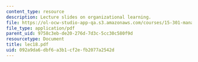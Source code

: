```yaml
---
content_type: resource
description: Lecture slides on organizational learning.
file: https://ol-ocw-studio-app-qa.s3.amazonaws.com/courses/15-301-managerial-psychology-fall-2006/092a9da6dbf6a3b1cf2efb2077a2542d_lec18.pdf
file_type: application/pdf
parent_uid: 9758c3eb-de20-276d-7d3c-5cc30c580f9d
resourcetype: Document
title: lec18.pdf
uid: 092a9da6-dbf6-a3b1-cf2e-fb2077a2542d
---
```

